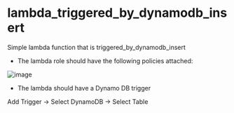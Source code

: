 # lambda_triggered_by_dynamodb_insert

Simple lambda function that is triggered_by_dynamodb_insert

 - The lambda role should have the following policies attached:

![image](https://user-images.githubusercontent.com/29271635/236231481-69099ebc-7ff9-49dd-a1f4-95c7bbfde16d.png)

- The lambda should have a Dynamo DB trigger

Add Trigger -> Select DynamoDB -> Select Table

